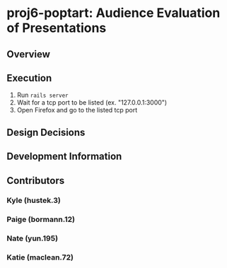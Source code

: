 # proj6-poptart: Audience Evaluation of Presentations

## Overview

## Execution
1. Run `rails server`
2. Wait for a tcp port to be listed (ex. "127.0.0.1:3000")
3. Open Firefox and go to the listed tcp port

## Design Decisions

## Development Information

## Contributors
### Kyle (hustek.3)

### Paige (bormann.12)

### Nate (yun.195)

### Katie (maclean.72)

